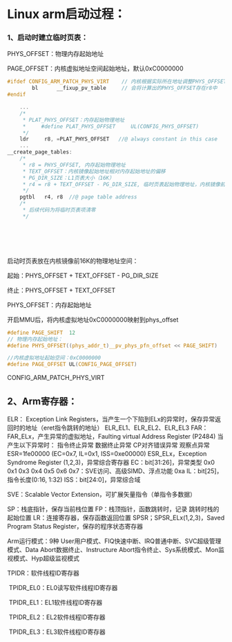 # Linux arm启动过程：

### 1、启动时建立临时页表：

PHYS_OFFSET：物理内存起始地址

PAGE_OFFSET：内核虚拟地址空间起始地址，默认0xC0000000

```c
#ifdef CONFIG_ARM_PATCH_PHYS_VIRT    // 内核根据实际所在地址调整PHYS_OFFSET的值
        bl      __fixup_pv_table     // 会将计算出的PHYS_OFFSET存在r8中
#endif
```



```c
	...
    /*
     * PLAT_PHYS_OFFSET：内存起始物理地址
     *     #define PLAT_PHYS_OFFSET     UL(CONFIG_PHYS_OFFSET)
     */
	ldr     r8, =PLAT_PHYS_OFFSET	//@ always constant in this case
    ...
__create_page_tables:
	/*
	 * r8 = PHYS_OFFSET, 内存起始物理地址
	 * TEXT_OFFSET：内核镜像起始地址相对内存起始地址的偏移
	 * PG_DIR_SIZE：L1页表大小（16K）
	 * r4 = r8 + TEXT_OFFSET - PG_DIR_SIZE, 临时页表起始物理地址，内核镜像前16K空间
	 */
    pgtbl   r4, r8	//@ page table address
	/*
	 * 后续代码为将临时页表项清零
	 */







```

启动时页表放在内核镜像前16K的物理地址空间：

起始：PHYS_OFFSET + TEXT_OFFSET - PG_DIR_SIZE

终止：PHYS_OFFSET + TEXT_OFFSET

PHYS_OFFSET：内存起始地址





开启MMU后，将内核虚拟地址0xC0000000映射到phys_offset

```c
#define PAGE_SHIFT  12
// 物理内存起始地址：
#define PHYS_OFFSET((phys_addr_t)__pv_phys_pfn_offset << PAGE_SHIFT)

//内核虚拟地址起始空间：0xC0000000
#define PAGE_OFFSET UL(CONFIG_PAGE_OFFSET)
```



CONFIG_ARM_PATCH_PHYS_VIRT



## 2、Arm寄存器：

ELR：
	Exception Link Registers，当产生一个下陷到ELx的异常时，保存异常返回时的地址（eret指令跳转的地址）
	ELR_EL1、ELR_EL2、ELR_EL3
FAR：
	FAR_ELx，产生异常的虚拟地址，Faulting virtual Address Register (P2484)
	当产生以下异常时：
		指令终止异常
		数据终止异常
		CP对齐错误异常
		观察点异常
ESR=1fe00000 (EC=0x7, IL=0x1, ISS=0xe00000)
	ESR_ELx，Exception Syndrome Register (1,2,3)，异常综合寄存器
	EC：bit[31:26]，异常类型
		0x0
		0x1
		0x3
		0x4
		0x5
		0x6
		0x7：SVE访问、高级SIMD、浮点功能
		0xa
	IL：bit[25]，指令长度(0:16, 1:32)
	ISS：bit[24:0]，异常综合域

SVE：Scalable Vector Extension，可扩展矢量指令（单指令多数据）

SP：栈底指针，保存当前栈位置
FP：栈顶指针，函数跳转时，记录 跳转时栈的起始位置
LR：连接寄存器，保存函数返回位置
SPSR；SPSR_ELx(1,2,3)，Saved Program Status Register，保存的程序状态寄存器

Arm运行模式：9种
User用户模式、FIQ快速中断、IRQ普通中断、SVC超级管理模式、Data Abort数据终止、Instructure Abort指令终止、Sys系统模式、Mon监视模式、Hyp超级监视模式

TPIDR：软件线程ID寄存器

​	TPIDR_EL0：EL0读写软件线程ID寄存器

​	TPIDR_EL1：EL1软件线程ID寄存器

​	TPIDR_EL2：EL2软件线程ID寄存器

​	TPIDR_EL3：EL3软件线程ID寄存器



